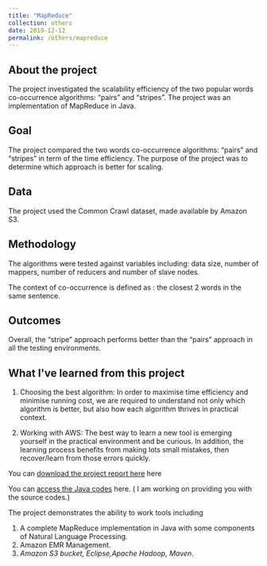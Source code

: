 ```yaml
---
title: "MapReduce"
collection: others
date: 2019-12-12
permalink: /others/mapreduce
---
```

## About the project
  The project investigated the scalability efficiency of the two popular words co-occurrence algorithms: “pairs” and “stripes”. The project was an implementation of MapReduce in Java.

## Goal
  The project compared the two words co-occurrence algorithms: “pairs” and “stripes” in term of the time efficiency. The purpose of the project was to determine which approach is better for scaling.

## Data
  The project used the Common Crawl dataset, made available by Amazon S3.

## Methodology
  The algorithms were tested against variables including: data size, number of mappers, number of reducers and number of slave nodes.

  The context of co-occurrence is defined as : the closest 2 words in the same sentence.

## Outcomes
  Overall, the “stripe” approach performs better than the “pairs” approach in all the testing environments.

## What I've learned from this project
  1. Choosing the best algorithm: In order to maximise time efficiency and minimise running cost, we are required to understand not only which algorithm is better, but also how each algorithm thrives in practical context.

  2. Working with AWS: The best way to learn a new tool is emerging yourself in the practical environment and be curious. In addition, the learning process benefits from making lots small mistakes, then recover/learn from those errors quickly.

You can [download the project report here](https://minhphan88.github.io/assets/mapreducereport.pdf) here

You can [access the Java codes](/404.html) here. ( I am working on providing you with the source codes.)


The project demonstrates the ability to work tools including
  1. A complete MapReduce implementation in Java with some components of Natural Language Processing.
  2. Amazon EMR Management.
  3. *Amazon S3 bucket, Eclipse,Apache Hadoop, Maven*.
